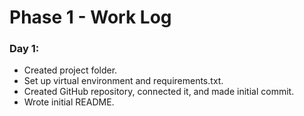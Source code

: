 # Phase 1 - Work Log

### Day 1:

- Created project folder.
- Set up virtual environment and requirements.txt.
- Created GitHub repository, connected it, and made initial commit.
- Wrote initial README.
